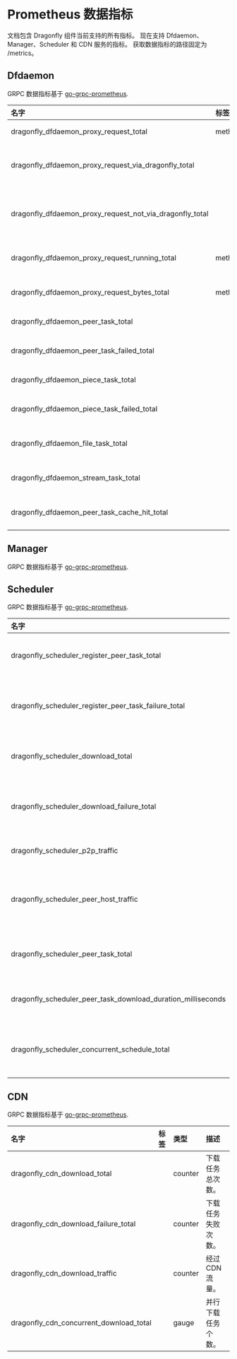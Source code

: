 # Prometheus 数据指标

文档包含 Dragonfly 组件当前支持的所有指标。
现在支持 Dfdaemon、Manager、Scheduler 和 CDN 服务的指标。
获取数据指标的路径固定为 /metrics。

## Dfdaemon

GRPC 数据指标基于 [go-grpc-prometheus](https://github.com/grpc-ecosystem/go-grpc-prometheus).

<!-- markdownlint-disable -->

| 名字                                                     | 标签   | 类型    | 描述                                |
| :------------------------------------------------------- | :----- | :------ | :---------------------------------- |
| dragonfly_dfdaemon_proxy_request_total                   | method | counter | 代理请求总次数。                    |
| dragonfly_dfdaemon_proxy_request_via_dragonfly_total     |        | counter | 代理通过 drgonfly 的请求次数。      |
| dragonfly_dfdaemon_proxy_request_not_via_dragonfly_total |        | counter | 代理没有通过 dragonfly 的请求次数。 |
| dragonfly_dfdaemon_proxy_request_running_total           | method | counter | 当前代理请求总次数。                |
| dragonfly_dfdaemon_proxy_request_bytes_total             | method | counter | 所有代理请求的总字节数。            |
| dragonfly_dfdaemon_peer_task_total                       |        | counter | 任务的总个数。                      |
| dragonfly_dfdaemon_peer_task_failed_total                |        | counter | 失败任务的总个数。                  |
| dragonfly_dfdaemon_piece_task_total                      |        | counter | 分片的总个数。                      |
| dragonfly_dfdaemon_piece_task_failed_total               |        | counter | 失败的分片总个数。                  |
| dragonfly_dfdaemon_file_task_total                       |        | counter | 文件类型任务总个数。                |
| dragonfly_dfdaemon_stream_task_total                     |        | counter | 流式类型任务总个数。                |
| dragonfly_dfdaemon_peer_task_cache_hit_total             |        | counter | 命中缓存任务个数。                  |

<!-- markdownlint-restore -->

## Manager

GRPC 数据指标基于 [go-grpc-prometheus](https://github.com/grpc-ecosystem/go-grpc-prometheus).

## Scheduler

GRPC 数据指标基于 [go-grpc-prometheus](https://github.com/grpc-ecosystem/go-grpc-prometheus).

<!-- markdownlint-disable -->

| 名字                                                         | 标签                                       | 类型      | 描述                  |
| :----------------------------------------------------------- | :----------------------------------------- | :-------- | :-------------------- |
| dragonfly_scheduler_register_peer_task_total                 |                                            | counter   | 注册任务总次数。      |
| dragonfly_scheduler_register_peer_task_failure_total         |                                            | counter   | 注册任务失败次数。    |
| dragonfly_scheduler_download_total                           |                                            | counter   | 下载任务总次数。      |
| dragonfly_scheduler_download_failure_total                   |                                            | counter   | 下载任务失败次数。    |
| dragonfly_scheduler_p2p_traffic                              |                                            | counter   | P2P 流量。            |
| dragonfly_scheduler_peer_host_traffic                        | traffic_type, peer_host_uuid, peer_host_ip | counter   | 每个主机的 P2P 流量。 |
| dragonfly_scheduler_peer_task_total                          | type                                       | counter   | 下载任务总个数。      |
| dragonfly_scheduler_peer_task_download_duration_milliseconds |                                            | histogram | 任务下载耗时。        |
| dragonfly_scheduler_concurrent_schedule_total                |                                            | gauge     | 并行调度任务个数。    |

<!-- markdownlint-restore -->

## CDN

GRPC 数据指标基于 [go-grpc-prometheus](https://github.com/grpc-ecosystem/go-grpc-prometheus).

<!-- markdownlint-disable -->

| 名字                                    | 标签 | 类型    | 描述               |
| :-------------------------------------- | :--- | :------ | :----------------- |
| dragonfly_cdn_download_total            |      | counter | 下载任务总次数。   |
| dragonfly_cdn_download_failure_total    |      | counter | 下载任务失败次数。 |
| dragonfly_cdn_download_traffic          |      | counter | 经过 CDN 流量。    |
| dragonfly_cdn_concurrent_download_total |      | gauge   | 并行下载任务个数。 |

<!-- markdownlint-restore -->
